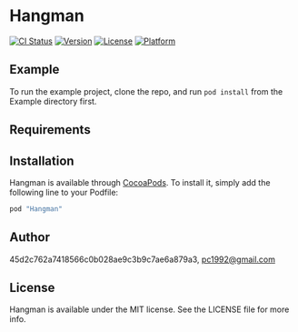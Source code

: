 # Hangman

[![CI Status](http://img.shields.io/travis/45d2c762a7418566c0b028ae9c3b9c7ae6a879a3/Hangman.svg?style=flat)](https://travis-ci.org/45d2c762a7418566c0b028ae9c3b9c7ae6a879a3/Hangman)
[![Version](https://img.shields.io/cocoapods/v/Hangman.svg?style=flat)](http://cocoapods.org/pods/Hangman)
[![License](https://img.shields.io/cocoapods/l/Hangman.svg?style=flat)](http://cocoapods.org/pods/Hangman)
[![Platform](https://img.shields.io/cocoapods/p/Hangman.svg?style=flat)](http://cocoapods.org/pods/Hangman)

## Example

To run the example project, clone the repo, and run `pod install` from the Example directory first.

## Requirements

## Installation

Hangman is available through [CocoaPods](http://cocoapods.org). To install
it, simply add the following line to your Podfile:

```ruby
pod "Hangman"
```

## Author

45d2c762a7418566c0b028ae9c3b9c7ae6a879a3, pc1992@gmail.com

## License

Hangman is available under the MIT license. See the LICENSE file for more info.
